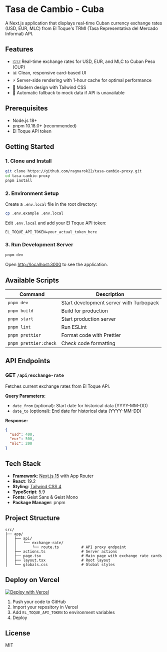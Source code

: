 # Tasa de Cambio - Cuba

A Next.js application that displays real-time Cuban currency exchange rates (USD, EUR, MLC) from El Toque's TRMI (Tasa Representativa del Mercado Informal) API.

## Features

- 🇨🇺 Real-time exchange rates for USD, EUR, and MLC to Cuban Peso (CUP)
- 📊 Clean, responsive card-based UI
- ⚡ Server-side rendering with 1-hour cache for optimal performance
- 🎨 Modern design with Tailwind CSS
- 🔄 Automatic fallback to mock data if API is unavailable

## Prerequisites

- Node.js 18+
- pnpm 10.18.0+ (recommended)
- El Toque API token

## Getting Started

### 1. Clone and Install

```bash
git clone https://github.com/ragnarok22/tasa-cambio-proxy.git
cd tasa-cambio-proxy
pnpm install
```

### 2. Environment Setup

Create a `.env.local` file in the root directory:

```bash
cp .env.example .env.local
```

Edit `.env.local` and add your El Toque API token:

```
EL_TOQUE_API_TOKEN=your_actual_token_here
```

### 3. Run Development Server

```bash
pnpm dev
```

Open [http://localhost:3000](http://localhost:3000) to see the application.

## Available Scripts

| Command               | Description                             |
| --------------------- | --------------------------------------- |
| `pnpm dev`            | Start development server with Turbopack |
| `pnpm build`          | Build for production                    |
| `pnpm start`          | Start production server                 |
| `pnpm lint`           | Run ESLint                              |
| `pnpm prettier`       | Format code with Prettier               |
| `pnpm prettier:check` | Check code formatting                   |

## API Endpoints

### GET `/api/exchange-rate`

Fetches current exchange rates from El Toque API.

**Query Parameters:**

- `date_from` (optional): Start date for historical data (YYYY-MM-DD)
- `date_to` (optional): End date for historical data (YYYY-MM-DD)

**Response:**

```json
{
  "usd": 400,
  "eur": 500,
  "mlc": 200
}
```

## Tech Stack

- **Framework**: [Next.js 15](https://nextjs.org) with App Router
- **React**: 19.2
- **Styling**: [Tailwind CSS 4](https://tailwindcss.com)
- **TypeScript**: 5.9
- **Fonts**: Geist Sans & Geist Mono
- **Package Manager**: pnpm

## Project Structure

```
src/
├── app/
│   ├── api/
│   │   └── exchange-rate/
│   │       └── route.ts          # API proxy endpoint
│   ├── actions.ts                # Server actions
│   ├── page.tsx                  # Main page with exchange rate cards
│   ├── layout.tsx                # Root layout
│   └── globals.css               # Global styles
```

## Deploy on Vercel

[![Deploy with Vercel](https://vercel.com/button)](https://vercel.com/new/clone?repository-url=https://github.com/ragnarok22/tasa-cambio-proxy)

1. Push your code to GitHub
2. Import your repository in Vercel
3. Add `EL_TOQUE_API_TOKEN` to environment variables
4. Deploy

## License

MIT
